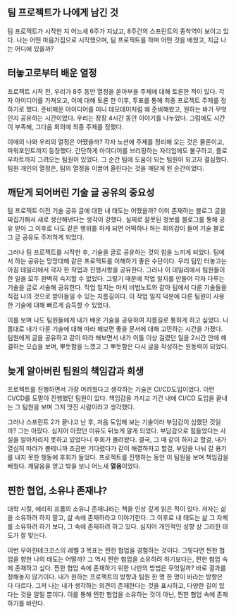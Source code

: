 ## 팀 프로젝트가 나에게 남긴 것

팀 프로젝트가 시작한 지 어느새 6주가 지났고, 8주간의 스프린트의 종착역이 보이고 있다. 나는 어떤 마음가짐으로 시작했으며, 팀 프로젝트를 하며 어떤 것을 배웠고, 지금 나는 어디에 있을까?

## 터놓고로부터 배운 열정

프로젝트 시작 전, 우리가 8주 동안 열정을 쏟아부을 주제에 대해 토론한 적이 있다. 각자 아이디어를 가져오고, 이에 대해 토론 한 이후, 투표를 통해 최종 프로젝트 주제를 정하기로 했다. 준비해온 아이디어를 미니 데모데이처럼 왜 준비해왔고, 원하는 바가 무엇인지 공유하는 시간이었다. 우리는 장장 4시간 동안 이야기를 나누었다. 그럼에도 시간이 부족해, 그다음 회의에 최종 주제를 정했다.

이때의 나와 우리의 열정은 어땠을까? 각자 노션에 주제를 정리해 오는 것은 물론이고, 파워포인트까지 등장했다. 간단하게 아이디어를 브리핑하는 자리임에도 불구하고, 플로우차트까지 그려오는 팀원이 있었다. 그 순간 팀에 도움이 되는 팀원이 되고자 결심했다. 팀원 개인의 열정은, 팀의 열정을 이끌어 올린다는 것을 깨닫게 된 순간이었다.

## 깨닫게 되어버린 기술 글 공유의 중요성

팀 프로젝트 이전 기술 공유 글에 대한 내 태도는 어땠을까? 이미 존재하는 블로그 글을 짜집기해서 새로 생산해낸다는 생각이 강했다. 실제로 잘못된 정보를 블로그를 통해 공유 받아 그 이후로 나도 같은 행위를 하게 되면 어떡하나 하는 회의감이 들어 기술 블로그 글 공유도 주저하게 되었다.

그러나 팀 프로젝트를 시작한 후, 기술을 글로 공유하는 것의 힘을 느끼게 되었다. 팀에서 하는 공유는 망망대해 같은 프로젝트를 이해하기 좋은 수단이다. 우리 팀인 터놓고는 아침 데일리에서 각자 한 작업과 진행사항을 공유한다. 그러나 이 데일리에서 팀원들이 한 일을 모두 완벽히 숙지할 수 없었다. 그렇기 때문에 작업 일지를 만들어 각자 다루는 기술을 글로 서술해 공유한다. 작업 일지는 마치 비법노트와 같아 팀에서 다룬 기술들을 직접 나의 것으로 받아들일 수 있는 지름길이다. 이 작업 일지 덕분에 다른 팀원이 사용한 기술에 대해 빠르게 습득할 수 있었다.

이를 보며 나도 팀원들에게 내가 배운 기술을 공유하여 지름길로 통하게 하고 싶었다. 나름대로 내가 다룬 기술에 대해 따라 해보면 좋을 문서에 대해 고민하는 시간을 가졌다. 팀원에게 글을 공유하고 같이 따라 해보면서 내가 이틀 이상 걸렸던 일을 2시간 안에 해결하는 모습을 보며, 뿌듯함을 느꼈고 그 뿌듯함은 다시 글을 작성하는 원동력이 되었다.

## 늦게 알아버린 팀원의 책임감과 희생

프로젝트를 진행하면서 가장 어려웠다고 생각하는 기술은 CI/CD도입이었다. 이런 CI/CD를 도맡아 진행했던 팀원이 있다. 책임감을 가지고 기간 내에 CI/CD 도입을 끝내는 그 팀원을 보며 그저 멋진 사람이라고 생각했다.   

그러나 스프린트 2가 끝나고 난 후, 처음 도입해 보는 기술이라 부담감이 심했던 것일까? 그는 아팠다. 심지어 아팠던 이유도 뒤늦게 알게 되었다. 부담감으로 힘들었다는 사실을 알아차리지 못하고 있었다니 후회가 몰려왔다. 결국, 그 때 같이 하자고 할걸, 내가 열심히 따라가 볼테니까 조금만 기다렸다가 같이 해결하자고 할걸, 부담을 나눠 갈 용기를 내지 못한 행동에 후회가 들었다. 프로젝트를 진행하는 동안 이 팀원을 보며 책임감을 배웠다. 깨달음을 얻고 밖을 보니 어느새 **열음**이었다.

## 찐한 협업, 소유냐 존재냐?

대학 시절, 에리히 프롬의 소유냐 존재냐라는 책을 인상 깊게 읽은 적이 있다. 저자는 삶을 소유하려 하지 말고, 삶 속에 존재하라고 이야기한다. 그 이후로 내 태도는 삶 그 자체를 소유하려 하기 보다, 그 속에 존재하려 하고 있다. 심지어 개인적인 성향 상 그러한 태도가 잘 맞는다.

이번 우아한테크코스의 레벨 3 목표는 찐한 협업을 경험하는 것이다. 그렇다면 찐한 협업을 향한 나의 태도는 어떨까? 그 역시 찐한 협업을 소유하려 하기보다는, 찐한 협업 속에 존재하고 싶다. 찐한 협업 속에 존재하기 위한 나만의 방법은 무엇일까? 바로 결과를 정해놓지 않기이다. 내가 원하는 프로젝트의 방향과 팀원 한 명 한 명이 바라는 방향은 다 다르다. 그저 나는 내가 생각하는 의견이 존재한다는 것을 표시하고, 다양한 길이 있다는 것을 알릴 뿐이다. 이를 통해 찐한 협업을 소유하는 것이 아닌, 찐한 협업 속에 존재하기를 바란다.
